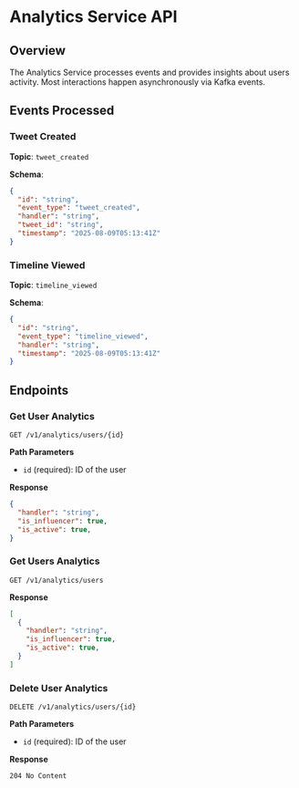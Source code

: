 # Analytics Service API

## Overview
The Analytics Service processes events and provides insights about users activity. Most interactions happen asynchronously via Kafka events.

## Events Processed

### Tweet Created

**Topic**: `tweet_created`

**Schema**:
```json
{
  "id": "string",
  "event_type": "tweet_created",
  "handler": "string",
  "tweet_id": "string",
  "timestamp": "2025-08-09T05:13:41Z"
}
```

### Timeline Viewed

**Topic**: `timeline_viewed`

**Schema**:
```json
{
  "id": "string",
  "event_type": "timeline_viewed",
  "handler": "string",
  "timestamp": "2025-08-09T05:13:41Z"
}
```

## Endpoints

### Get User Analytics

```http
GET /v1/analytics/users/{id}
```

**Path Parameters**
- `id` (required): ID of the user

**Response**
```json
{
  "handler": "string",
  "is_influencer": true,
  "is_active": true,
}
```

### Get Users Analytics

```http
GET /v1/analytics/users
```

**Response**
```json
[
  {
    "handler": "string",
    "is_influencer": true,
    "is_active": true,
  }
]
```

### Delete User Analytics

```http
DELETE /v1/analytics/users/{id}
```

**Path Parameters**
- `id` (required): ID of the user

**Response**
```
204 No Content
```

